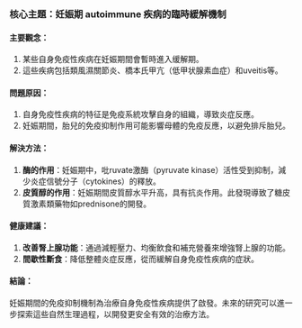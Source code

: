 ### 核心主題：妊娠期 autoimmune 疾病的臨時緩解機制

#### 主要觀念：
1. 某些自身免疫性疾病在妊娠期間會暫時進入缓解期。
2. 這些疾病包括類風濕關節炎、橋本氏甲亢（低甲状腺素血症）和uveitis等。

#### 問題原因：
1. 自身免疫性疾病的特征是免疫系統攻擊自身的組織，導致炎症反應。
2. 妊娠期間，胎兒的免疫抑制作用可能影響母體的免疫反應，以避免排斥胎兒。

#### 解決方法：
1. **酶的作用**：妊娠期中，吡ruvate激酶（pyruvate kinase）活性受到抑制，減少炎症信號分子（cytokines）的釋放。
2. **皮質醇的作用**：妊娠期間皮質醇水平升高，具有抗炎作用。此發現導致了糖皮質激素類藥物如prednisone的開發。

#### 健康建議：
1. **改善腎上腺功能**：通過減輕壓力、均衡飲食和補充營養來增強腎上腺的功能。
2. **間歇性斷食**：降低整體炎症反應，從而緩解自身免疫性疾病的症狀。

#### 結論：
妊娠期間的免疫抑制機制為治療自身免疫性疾病提供了啟發。未來的研究可以進一步探索這些自然生理過程，以開發更安全有效的治療方法。
